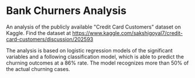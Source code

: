 # Bank Churners Analysis
 An analysis of the publicly available "Credit Card Customers" dataset on Kaggle. Find the dataset at https://www.kaggle.com/sakshigoyal7/credit-card-customers/discussion/202593
 
 The analysis is based on logistic regression models of the significant variables and a following classification model, which is able to predict the churning outcomes at a 86% rate. The model recognizes more than 50% of the actual churning cases.
